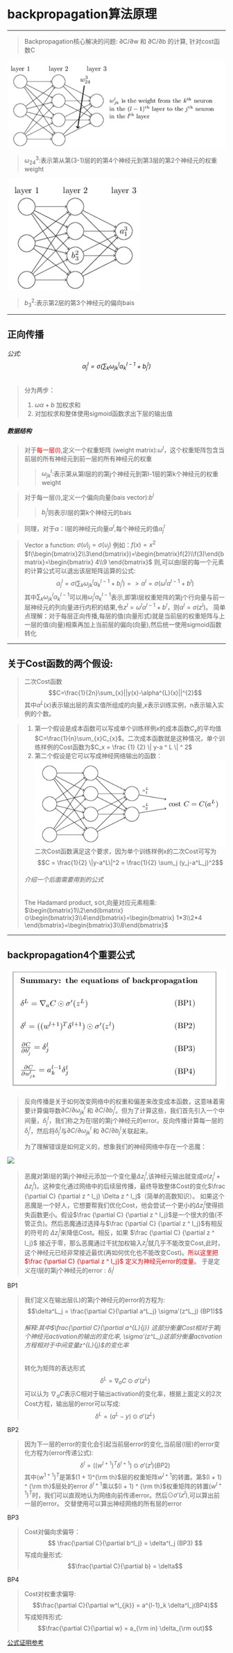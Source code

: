 # backpropagation算法原理
-------------------------

> Backpropagation核心解决的问题: ∂C/∂w 和 ∂C/∂b 的计算, 针对cost函数C

![](2018-05-08-20-50-22.png)
> $\omega_{24}^{3}:$表示第从第(3-1)层的的第4个神经元到第3层的第2个神经元的权重weight 

![](2018-05-08-20-51-28.png)
> $b_{3}^{2}:$表示第2层的第3个神经元的偏向bais
-----
## 正向传播

###### 公式:$$\alpha_{j}^{l}=\sigma(\sum_{k}\omega_{jk}^{l}\alpha_{k}^{l-1}+b_{j}^{l})$$

>分为两步：
>1. $\omega\alpha+b$ 加权求和
>2. 对加权求和整体使用sigmoid函数求出下层的输出值 
##### 数据结构
> 对于<font color='red'>每一层(l)</font>,定义一个权重矩阵     (weight matrix):$\omega^{l}$，这个权重矩阵包含当前层的所有神经元到前一层的所有神经元的权重
>> $\omega_{jk}^{l}:$表示第从第l层的的第j个神经元到第l-1层的第k个神经元的权重weight 

>对于每一层(l),定义一个偏向向量(bais vector):$b^{l}$
>> $b_{j}^{l}$则表示l层的第k个神经元的bais

>同理，对于$\alpha$：l层的神经元向量$\alpha^{l}$,每个神经元的值$\alpha_{j}^{l}$


> Vector a function: $\sigma(\upsilon)_{j} = \sigma(\upsilon_{j})$
> 例如：$f(x)=x^{2}$
> $f(\begin{bmatrix}2\\3\end{bmatrix})=\begin{bmatrix}f(2)\\f(3)\end{bmatrix}=\begin{bmatrix} 4\\9 \end{bmatrix}$
>则,可以由l层的每一个元素的计算公式可以退出该层矩阵运算的公式:$$\alpha_{j}^{l}=\sigma(\sum_{k}\omega_{jk}^{l}\alpha_{k}^{l-1}+b_{j}^{l})=>\alpha^{l}=\sigma(\omega^{l}\alpha^{l-1}+b^{l})$$
>其中$\sum_{k}\omega_{jk}^{l}\alpha_{k}^{l-1}$可以用$\omega_{j}^{l}\alpha_{k}^{l-1}$表示,即第l层权重矩阵的第j个行向量与前一层神经元的列向量进行内积的结果,令$z^{l}=\omega^{l}\alpha^{l-1}+b^{l}$，则$\alpha^{l}=\sigma(z^{l})$。
>简单点理解：对于每层正向传播,每层的值(向量形式)就是当前层的权重矩阵与上一层的值(向量)相乘再加上当前层的偏向(向量),然后统一使用sigmoid函数转化
--------------

## 关于Cost函数的两个假设:
> 二次Cost函数
>$$C=\frac{1}{2n}\sum_{x}||y(x)-\alpha^{L}(x)||^{2}$$
>其中$\alpha^{L}(x)$表示输出层的真实值所组成的向量,$x$表示训练实例，n表示输入实例的个数。

> 1. 第一个假设是成本函数可以写成单个训练样例$x$的成本函数$C_{x}$的平均值$C=\frac{1}{n}\sum_{x}C_{x}$。二次成本函数就是这种情况，单个训练样例的Cost函数为$C_x = \frac {1} {2} \| y-a ^ L \| ^ 2$
>2. 第二个假设是它可以写​​成神经网络输出的函数：
>![](2018-05-09-19-22-34.png)
二次Cost函数满足这个要求，因为单个训练样例x的二次Cost可写为$$C = \frac{1}{2} \|y-a^L\|^2 = \frac{1}{2} \sum_j (y_j-a^L_j)^2$$
>###### 介绍一个后面需要用到的公式
>The Hadamard product, s⊙t,向量对应元素相乘:
>$\begin{bmatrix}1\\2\end{bmatrix}⊙\begin{bmatrix}3\\4\end{bmatrix}=\begin{bmatrix} 1*3\\2*4 \end{bmatrix}=\begin{bmatrix}3\\8\end{bmatrix}$
--------------

## backpropagation4个重要公式
![](2018-05-09-19-08-22.png)
> 反向传播是关于如何改变网络中的权重和偏差来改变成本函数，这意味着需要计算偏导数$\partial C/\partial\omega^{l}_{jk}$ 和 $\partial C / \partial b ^ l_j$。但为了计算这些，我们首先引入一个中间量，$\delta^l_j$，我们称之为在l层的第j个神经元的error。反向传播计算每一层的$\delta^l_j$，然后将$\delta^l_j$与$\partial C/\partial\omega^{l}_{jk}$ 和 $\partial C / \partial b ^ l_j$关联起来。
>
>为了理解错误是如何定义的，想象我们的神经网络中存在一个恶魔：

![](http://neuralnetworksanddeeplearning.com/images/tikz19.png)
>恶魔对第l层的第j个神经元添加一个变化量$\Delta z ^ l_j$,该神经元输出就变成$\sigma(z ^ l_j + \Delta z ^ l_j)$。这种变化通过网络中的后续层传播，最终导致整体Cost的变化$\frac {\partial C} {\partial z ^ l_j} \Delta z ^ l_j$（简单的高数知识）。
> 如果这个恶魔是一个好人，它想要帮我们优化Cost，他会尝试一个更小的$\Delta z ^ l_j$使得损失函数更小。假设$\frac {\partial C} {\partial z ^ l_j}$是一个很大的值(不管正负)。然后恶魔通过选择与$\frac {\partial C} {\partial z ^ l_j}$有相反的符号的 $\Delta z ^ l_j$来降低Cost。相反，如果 $\frac {\partial C} {\partial z ^ l_j}$ 接近于零，那么恶魔通过干扰加权输入$z_{j}^{l}$就几乎不能改变Cost,此时，这个神经元已经非常接近最优(再如何优化也不能改变Cost)。<font color='red'>所以这里把$\frac {\partial C} {\partial z ^ l_j}$ 定义为神经元error的度量</font>。
>于是定义在l层的第j个神经元的error$:\delta_{l}^{j}$

BP1
> 我们定义在输出层(L)的第j个神经元的error的方程为:
$$\delta^L_j = \frac{\partial C}{\partial a^L_j} \sigma'(z^L_j)     (BP1)$$
> ###### 解释:其中$\frac{\partial C}{\partial a^{L}_{j}} $这部分衡量Cost相对于第j个神经元activation的输出的变化率,$ \sigma'(z^L_j)$这部分衡量activation方程相对于中间变量$z^{L}_{j}$的变化率
> 转化为矩阵的表达形式
$$ \delta ^ L = \nabla_a C \odot \sigma'(z ^ L)$$
可以认为 $\nabla_a C$表示C相对于输出activation的变化率，根据上面定义的2次Cost方程，输出层的error可以写成:
$$ \delta ^ L = (a ^ L-y)\odot \sigma'(z ^ L)$$

BP2
> 因为下一层的error的变化会引起当前层error的变化,当前层(l层)的error变化方程为(error传递公式):
$$\delta ^ l =((w ^ {l + 1})^ T \delta^{l + 1})\odot \sigma'(z ^ l)(BP2)$$
其中$(w ^ {1 + 1})^ T$是第$(1 + 1)^{\rm th}$层的权重矩阵$w ^ {l + 1}$的转置。第$(l + 1) ^ {\rm th}$层处的error $\delta ^ {l + 1}$乘以$(l + 1) ^ {\rm th}$权重矩阵的转置$(w ^ {l + 1})^ T$时，我们可以直观地认为网络向前传递error。然后$\odot \sigma'(z ^ l)$,可以算出前一层的error。
交替使用可以算出神经网络的所有层的error

BP3
> Cost对偏向求偏导：
> $$ \frac{\partial C}{\partial b^l_j} =  \delta^l_j (BP3) $$ 
> 写成向量形式:
> $$\frac{\partial C}{\partial b} = \delta$$

BP4
>Cost对权重求偏导:
$$\frac{\partial C}{\partial w^l_{jk}} = a^{l-1}_k \delta^l_j(BP4)$$ 
写成矩阵形式:
$$\frac{\partial C}{\partial w} = a_{\rm in} \delta_{\rm out}$$



[公式证明参考](http://neuralnetworksanddeeplearning.com/chap2.html#proof_of_the_four_fundamental_equations_(optional))
